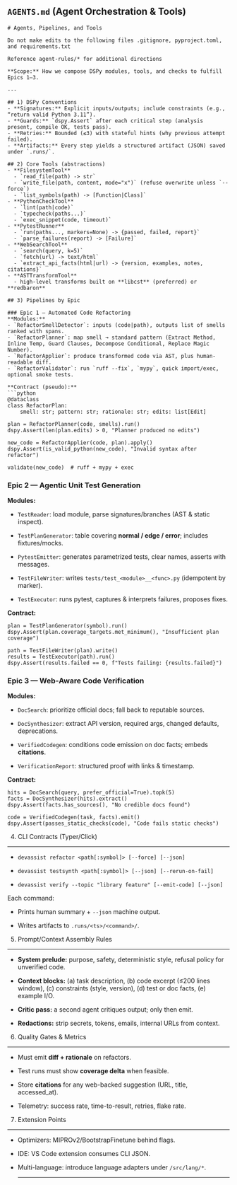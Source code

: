 
`AGENTS.md` (Agent Orchestration & Tools)
-----------------------------------------

    # Agents, Pipelines, and Tools

    Do not make edits to the following files .gitignore, pyproject.toml, and requirements.txt

    Reference agent-rules/* for additional directions

    **Scope:** How we compose DSPy modules, tools, and checks to fulfill Epics 1–3.

    ---

    ## 1) DSPy Conventions
    - **Signatures:** Explicit inputs/outputs; include constraints (e.g., “return valid Python 3.11”).
    - **Guards:** `dspy.Assert` after each critical step (analysis present, compile OK, tests pass).
    - **Retries:** Bounded (≤3) with stateful hints (why previous attempt failed).
    - **Artifacts:** Every step yields a structured artifact (JSON) saved under `.runs/`.

    ## 2) Core Tools (abstractions)
    - **FilesystemTool**
      - `read_file(path) -> str`
      - `write_file(path, content, mode="x")` (refuse overwrite unless `--force`)
      - `list_symbols(path) -> [Function|Class]`
    - **PythonCheckTool**
      - `lint(path|code)`
      - `typecheck(paths...)`
      - `exec_snippet(code, timeout)`
    - **PytestRunner**
      - `run(paths..., markers=None) -> {passed, failed, report}`
      - `parse_failures(report) -> [Failure]`
    - **WebSearchTool**
      - `search(query, k=5)`
      - `fetch(url) -> text/html`
      - `extract_api_facts(html|url) -> {version, examples, notes, citations}`
    - **ASTTransformTool**
      - high-level transforms built on **libcst** (preferred) or **redbaron**

    ## 3) Pipelines by Epic

    ### Epic 1 — Automated Code Refactoring
    **Modules:**
    - `RefactorSmellDetector`: inputs (code|path), outputs list of smells ranked with spans.
    - `RefactorPlanner`: map smell → standard pattern (Extract Method, Inline Temp, Guard Clauses, Decompose Conditional, Replace Magic Number).
    - `RefactorApplier`: produce transformed code via AST, plus human-readable diff.
    - `RefactorValidator`: run `ruff --fix`, `mypy`, quick import/exec, optional smoke tests.

    **Contract (pseudo):**
    ```python
    @dataclass
    class RefactorPlan:
        smell: str; pattern: str; rationale: str; edits: list[Edit]

    plan = RefactorPlanner(code, smells).run()
    dspy.Assert(len(plan.edits) > 0, "Planner produced no edits")

    new_code = RefactorApplier(code, plan).apply()
    dspy.Assert(is_valid_python(new_code), "Invalid syntax after refactor")

    validate(new_code)  # ruff + mypy + exec

### Epic 2 — Agentic Unit Test Generation

**Modules:**

* `TestReader`: load module, parse signatures/branches (AST & static inspect).

* `TestPlanGenerator`: table covering **normal / edge / error**; includes fixtures/mocks.

* `PytestEmitter`: generates parametrized tests, clear names, asserts with messages.

* `TestFileWriter`: writes `tests/test_<module>__<func>.py` (idempotent by marker).

* `TestExecutor`: runs pytest, captures & interprets failures, proposes fixes.

**Contract:**

    plan = TestPlanGenerator(symbol).run()
    dspy.Assert(plan.coverage_targets.met_minimum(), "Insufficient plan coverage")

    path = TestFileWriter(plan).write()
    results = TestExecutor(path).run()
    dspy.Assert(results.failed == 0, f"Tests failing: {results.failed}")

### Epic 3 — Web‑Aware Code Verification

**Modules:**

* `DocSearch`: prioritize official docs; fall back to reputable sources.

* `DocSynthesizer`: extract API version, required args, changed defaults, deprecations.

* `VerifiedCodegen`: conditions code emission on doc facts; embeds **citations**.

* `VerificationReport`: structured proof with links & timestamp.

**Contract:**

    hits = DocSearch(query, prefer_official=True).topk(5)
    facts = DocSynthesizer(hits).extract()
    dspy.Assert(facts.has_sources(), "No credible docs found")

    code = VerifiedCodegen(task, facts).emit()
    dspy.Assert(passes_static_checks(code), "Code fails static checks")

4) CLI Contracts (Typer/Click)
------------------------------

* `devassist refactor <path[:symbol]> [--force] [--json]`

* `devassist testsynth <path[:symbol]> [--json] [--rerun-on-fail]`

* `devassist verify --topic "library feature" [--emit-code] [--json]`

Each command:

* Prints human summary + `--json` machine output.

* Writes artifacts to `.runs/<ts>/<command>/`.

5) Prompt/Context Assembly Rules

--------------------------------

* **System prelude:** purpose, safety, deterministic style, refusal policy for unverified code.

* **Context blocks:** (a) task description, (b) code excerpt (≤200 lines window), (c) constraints (style, version), (d) test or doc facts, (e) example I/O.

* **Critic pass:** a second agent critiques output; only then emit.

* **Redactions:** strip secrets, tokens, emails, internal URLs from context.

6) Quality Gates & Metrics

--------------------------

* Must emit **diff + rationale** on refactors.

* Test runs must show **coverage delta** when feasible.

* Store **citations** for any web-backed suggestion (URL, title, accessed\_at).

* Telemetry: success rate, time-to-result, retries, flake rate.

7) Extension Points

-------------------

* Optimizers: MIPROv2/BootstrapFinetune behind flags.

* IDE: VS Code extension consumes CLI JSON.

* Multi-language: introduce language adapters under `/src/lang/*`.

    ---
